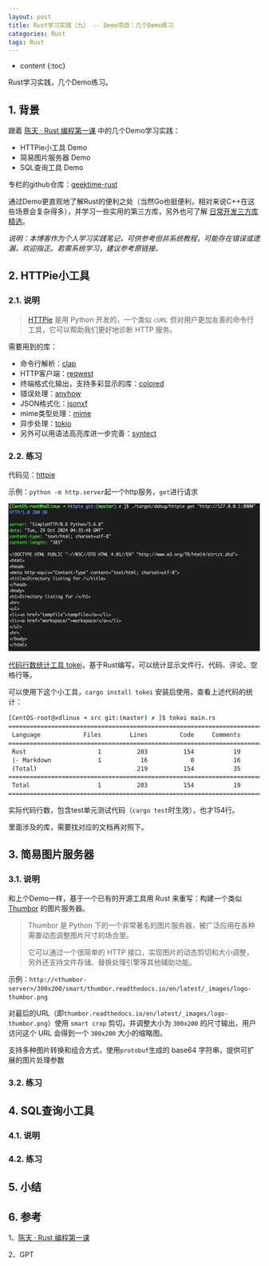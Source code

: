 ```yaml
---
layout: post
title: Rust学习实践（九） -- Demo项目：几个Demo练习
categories: Rust
tags: Rust
---
```


* content
{:toc}

Rust学习实践，几个Demo练习。



## 1. 背景

跟着 [陈天 · Rust 编程第一课](https://time.geekbang.org/column/article/408400) 中的几个Demo学习实践：

* HTTPie小工具 Demo
* 简易图片服务器 Demo
* SQL查询工具 Demo

专栏的github仓库：[geektime-rust](https://github.com/tyrchen/geektime-rust/tree/master)

通过Demo更直观地了解Rust的便利之处（当然Go也挺便利，相对来说C++在这些场景会复杂得多），并学习一些实用的第三方库，另外也可了解 [日常开发三方库精选](https://course.rs/practice/third-party-libs.html)。

*说明：本博客作为个人学习实践笔记，可供参考但非系统教程，可能存在错误或遗漏，欢迎指正。若需系统学习，建议参考原链接。*

## 2. HTTPie小工具

### 2.1. 说明

> [HTTPie](https://httpie.io/) 是用 Python 开发的，一个类似 `cURL` 但对用户更加友善的命令行工具，它可以帮助我们更好地诊断 HTTP 服务。

需要用到的库：

* 命令行解析：[clap](https://github.com/clap-rs/clap)
* HTTP客户端：[reqwest](https://github.com/seanmonstar/reqwest)
* 终端格式化输出，支持多彩显示的库：[colored](https://github.com/colored-rs/colored)
* 错误处理：[anyhow](https://github.com/dtolnay/anyhow)
* JSON格式化：[jsonxf](https://github.com/gamache/jsonxf)
* mime类型处理：[mime](https://github.com/hyperium/mime)
* 异步处理：[tokio](https://github.com/tokio-rs/tokio)
* 另外可以用语法高亮库进一步完善：[syntect](https://github.com/trishume/syntect)

### 2.2. 练习

代码见：[httpie](https://github.com/xiaodongQ/rust_learning/tree/master/demo/httpie)

示例：`python -m http.server`起一个http服务，`get`进行请求

![示例](/images/2024-10-29-httpie-req.png)

[代码行数统计工具 tokei](https://github.com/XAMPPRocky/tokei)，基于Rust编写，可以统计显示文件行、代码、评论、空格行等。

可以使用下这个小工具，`cargo install tokei` 安装后使用，查看上述代码的统计：

```sh
[CentOS-root@xdlinux ➜ src git:(master) ✗ ]$ tokei main.rs 
===============================================================================
 Language            Files        Lines         Code     Comments       Blanks
===============================================================================
 Rust                    1          203          154           19           30
 |- Markdown             1           16            0           16            0
 (Total)                            219          154           35           30
===============================================================================
 Total                   1          203          154           19           30
===============================================================================
```

实际代码行数，包含test单元测试代码（`cargo test`时生效），也才154行。

里面涉及的库，需要找对应的文档再对照下。

## 3. 简易图片服务器

### 3.1. 说明

和上个Demo一样，基于一个已有的开源工具用 Rust 来重写：构建一个类似 [Thumbor](https://github.com/thumbor/thumbor) 的图片服务器。

> Thumbor 是 Python 下的一个非常著名的图片服务器，被广泛应用在各种需要动态调整图片尺寸的场合里。
>
> 它可以通过一个很简单的 HTTP 接口，实现图片的动态剪切和大小调整，另外还支持文件存储、替换处理引擎等其他辅助功能。

示例：`http://<thumbor-server>/300x200/smart/thumbor.readthedocs.io/en/latest/_images/logo-thumbor.png`

对最后的URL（即`thumbor.readthedocs.io/en/latest/_images/logo-thumbor.png`）使用 `smart crop` 剪切，并调整大小为 `300x200` 的尺寸输出，用户访问这个 URL 会得到一个 `300x200` 大小的缩略图。

支持多种图片转换和组合方式，使用`protobuf`生成的 base64 字符串，提供可扩展的图片处理参数

### 3.2. 练习

## 4. SQL查询小工具

### 4.1. 说明

### 4.2. 练习

## 5. 小结

## 6. 参考

1、[陈天 · Rust 编程第一课](https://time.geekbang.org/column/article/408400) 

2、GPT
